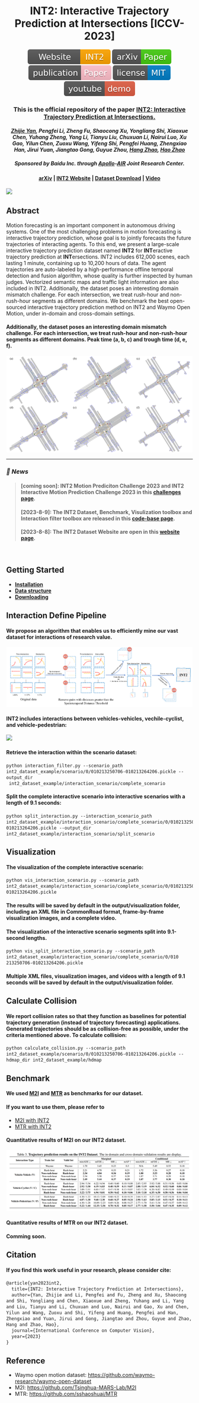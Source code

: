 <h1 align="center">INT2: Interactive Trajectory Prediction at Intersections [ICCV-2023]</h1>

<p align="center">
<a href="https://int2.cn/"><img  src="docs/icon/Website-INT2.svg" ></a>
<a href="https://arxiv.org/"><img  src="docs/icon/arXiv-Paper.svg" ></a>
<a href="https://arxiv.org/"><img  src="docs/icon/publication-Paper.svg" ></a>
<a href="https://github.com/AIR-DISCOVER/INT2/blob/main/LICENSE"><img  src="docs/icon/license-MIT.svg"></a>
<a href="https://youtu.be/KNkuakDvgVc"><img  src="docs/icon/youtube-demo.svg"></a>
</p>
<h3 align="center">This is the official repository of the paper <a href='"https://arxiv.org'>INT2: Interactive Trajectory Prediction at Intersections.</a></h3>

<h4 align="center"><em><a href="https://github.com/BJHYZJ">Zhijie Yan</a>, Pengfei Li, Zheng Fu, Shaocong Xu, Yongliang Shi, Xiaoxue Chen, Yuhang Zheng, Yang Li, Tianyu Liu, Chuxuan Li, Nairui Luo, Xu Gao, Yilun Chen, Zuoxu Wang, Yifeng Shi, Pengfei Huang, Zhengxiao Han, Jirui Yuan, Jiangtao Gong, Guyue Zhou, <a href="https://hangzhaomit.github.io/">Hang Zhao</a>, <a href="https://sites.google.com/view/fromandto">Hao Zhao</a></em></h4>

<h5 align="center">Sponsored by Baidu Inc. through <a href="https://www.apollo.auto/">Apollo</a>-<a href="https://air.tsinghua.edu.cn/en/">AIR</a> Joint Research Center.</h5>

<h4 align="center">
<a href='https://arxiv.org'>arXiv</a> | <a href='https://int2.cn'>INT2 Website</a> | <a href='https://int2.cn/download'>Dataset Download</a> | <a href='https://youtu.be/KNkuakDvgVc'>Video</a>
</h4>

<a align="docs/images/pic1.png"><img src="docs/images/pic1.png"></a>

## Abstract
Motion forecasting is an important component in autonomous driving systems. One of the most challenging problems in motion forecasting is interactive trajectory prediction, whose goal is to jointly forecasts the future trajectories of interacting agents.
To this end, we present a large-scale interactive trajectory prediction dataset named <strong>INT2</strong> for <strong>INT</strong>eractive trajectory prediction at <strong>INT</strong>ersections. 
INT2 includes 612,000 scenes, each lasting 1 minute, containing up to 10,200 hours of data. 
The agent trajectories are auto-labeled by a high-performance offline temporal detection and fusion algorithm, whose quality is further inspected by human judges. Vectorized semantic maps and traffic light information are also included in INT2.
Additionally, the dataset poses an interesting domain mismatch challenge. 
For each intersection, we treat rush-hour and non-rush-hour segments as different domains.
We benchmark the best open-sourced interactive trajectory prediction method on INT2 and Waymo Open Motion, under in-domain and cross-domain settings.


<h4 align='left'>Additionally, the dataset poses an interesting domain mismatch challenge. For each intersection, we treat rush-hour and
non-rush-hour segments as different domains. Peak time (a, b, c) and trough time (d, e, f).</h4>
<a align='center'><img src='docs/images/teaser.png'></a>


<hr>


<h3><strong><i>🚀 News</i></strong></h3>

><h4>[coming soon]: INT2 Motion Prediciton Challenge 2023 and INT2 Interactive Motion Prediction Challenge 2023 in this <a href="https://int2.cn/challenges">challenges page</a>.</h4>
>
><h4>[2023-8-9]: The INT2 Dataset, Benchmark, Visulization toolbox and Interaction filter toolbox are released in this <a href="https://github.com/AIR-DISCOVER/INT2">code-base page</a>.</h4>
>
><h4>[2023-8-8]: The INT2 Dataset Website are open in this <a href="https://int2.cn">website page</a>.</h4>
> 
<br>

## Getting Started

- **<strong><a href='docs/INSTALL.md'>Installation</a></strong>**
- **<strong><a href='docs/DATA_STRUCTURE.md'>Data structure</a></strong>**
- **<strong><a href='docs/DOWNLOADING.md'>Downloading</a></strong>** 



## Interaction Define Pipeline
<h4 align='left'>We propose an algorithm that enables us to efficiently mine our vast dataset for interactions of research value.</h4>
<a align="center"><img src="docs/images/main.png"></a>

<h4 align='left'>INT2 includes interactions between vehicles-vehicles, vechile-cyclist, and vehicle-pedestrian:</h4>
<a align='center'><img src='docs/images/interactions_data_examples.png'></a>

<h4 align='left'>Retrieve the interaction within the scenario dataset:</h4>

```
python interaction_filter.py --scenario_path int2_dataset_example/scenario/0/010213250706-010213264206.pickle --output_dir
 int2_dataset_example/interaction_scenario/complete_scenario
```

<h4 align='left'>Split the complete interactive scenario into interactive scenarios with a length of 9.1 seconds:</h4>

```
python split_interaction.py --interaction_scenario_path int2_dataset_example/interaction_scenario/complete_scenario/0/010213250706-010213264206.pickle --output_dir int2_dataset_example/interaction_scenario/split_scenario
```

## Visualization
<h4 align='left'>The visualization of the complete interactive scenario:</h4>

```
python vis_interaction_scenario.py --scenario_path int2_dataset_example/interaction_scenario/complete_scenario/0/010213250706-010213264206.pickle
```

<h4 align='left'>The results will be saved by default in the output/visualization folder, including an XML file in CommonRoad format, frame-by-frame visualization images, and a complete video.</h4>

<h4 align='left'>The visualization of the interactive scenario segments split into 9.1-second lengths.</h4>

```
python vis_split_interaction_scenario.py --scenario_path int2_dataset_example/interaction_scenario/complete_scenario/0/010
213250706-010213264206.pickle
```

<h4 align='left'>Multiple XML files, visualization images, and videos with a length of 9.1 seconds will be saved by default in the output/visualization folder.</h4>

## Calculate Collision
<h4 align="left">We report collision rates so that they function as baselines for potential trajectory generation (instead of trajectory forecasting) applications. Generated trajectories should be as collision-free as possible, under the criteria mentioned above. To calculate collision: </h4>

```
python calculate_collision.py --scenario_path int2_dataset_example/scenario/0/010213250706-010213264206.pickle --hdmap_dir int2_dataset_example/hdmap
```

## Benchmark
<h4 align='left'>We used <a href="https://github.com/Tsinghua-MARS-Lab/M2I">M2I</a> and <a href="https://github.com/sshaoshuai/MTR">MTR</a> as benchmarks for our dataset.

<h4>If you want to use them, please refer to</h4>

- <a href="docs/START_M2I.md">M2I with INT2</a>
- <a href="docs/START_M2I.md">MTR with INT2</a>


<h4 align='left'>Quantitative results of M2I on our INT2 dataset.</h4>
<a align='center'><img src='docs/images/model_results.png'></a>

<h4 align='left'>Quantitative results of MTR on our INT2 dataset.</h4>
<h4 align='left'>Comming soon.</h4>


## Citation
<h4 align='left'>If you find this work useful in your research, please consider cite:</h4>


```
@article{yan2023int2,
  title={INT2: Interactive Trajectory Prediction at Intersections},
  author={Yan, Zhijie and Li, Pengfei and Fu, Zheng and Xu, Shaocong and Shi, Yongliang and Chen, Xiaoxue and Zheng, Yuhang and Li, Yang and Liu, Tianyu and Li, Chuxuan and Luo, Nairui and Gao, Xu and Chen, Yilun and Wang, Zuoxu and Shi, Yifeng and Huang, Pengfei and Han, Zhengxiao and Yuan, Jirui and Gong, Jiangtao and Zhou, Guyue and Zhao, Hang and Zhao, Hao},
  journal={International Conference on Computer Vision},
  year={2023}
}
```


## Reference
- Waymo open motion dataset: <a href="https://github.com/waymo-research/waymo-open-dataset">https://github.com/waymo-research/waymo-open-dataset</a>
- M2I: <a href="https://github.com/Tsinghua-MARS-Lab/M2I">https://github.com/Tsinghua-MARS-Lab/M2I</a>
- MTR: <a href="https://github.com/sshaoshuai/MTR">https://github.com/sshaoshuai/MTR</a>